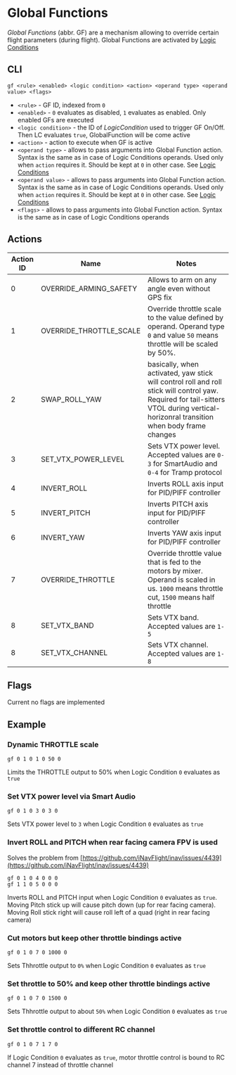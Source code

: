 # Global Functions

_Global Functions_ (abbr. GF) are a mechanism allowing to override certain flight parameters (during flight). Global Functions are activated by [Logic Conditions](Logic%20Conditions.md)

## CLI

`gf <rule> <enabled> <logic condition> <action> <operand type> <operand value> <flags>`

* `<rule>` - GF ID, indexed from `0`
* `<enabled>` - `0` evaluates as disabled, `1` evaluates as enabled. Only enabled GFs are executed
* `<logic condition>` - the ID of _LogicCondition_ used to trigger GF On/Off. Then LC evaluates `true`, GlobalFunction will be come active
* `<action>` - action to execute when GF is active
* `<operand type>` - allows to pass arguments into Global Function action. Syntax is the same as in case of Logic Conditions operands. Used only when `action` requires it. Should be kept at `0` in other case. See [Logic Conditions](Logic%20Conditions.md)
* `<operand value>` - allows to pass arguments into Global Function action. Syntax is the same as in case of Logic Conditions operands. Used only when `action` requires it. Should be kept at `0` in other case. See [Logic Conditions](Logic%20Conditions.md)
* `<flags>` - allows to pass arguments into Global Function action. Syntax is the same as in case of Logic Conditions operands

## Actions

| Action ID     | Name                          | Notes                                 |
|----           |----                           |----                                   |
| 0             | OVERRIDE_ARMING_SAFETY        | Allows to arm on any angle even without GPS fix              |
| 1             | OVERRIDE_THROTTLE_SCALE       | Override throttle scale to the value defined by operand. Operand type `0` and value `50` means throttle will be scaled by 50%. |
| 2             | SWAP_ROLL_YAW                 | basically, when activated, yaw stick will control roll and roll stick will control yaw. Required for tail-sitters VTOL during vertical-horizonral transition when body frame changes |
| 3             | SET_VTX_POWER_LEVEL           | Sets VTX power level. Accepted values are `0-3` for SmartAudio and `0-4` for Tramp protocol |
| 4             | INVERT_ROLL                   | Inverts ROLL axis input for PID/PIFF controller |
| 5             | INVERT_PITCH                  | Inverts PITCH axis input for PID/PIFF controller  |
| 6             | INVERT_YAW                    | Inverts YAW axis input for PID/PIFF controller |
| 7             | OVERRIDE_THROTTLE             | Override throttle value that is fed to the motors by mixer. Operand is scaled in us. `1000` means throttle cut, `1500` means half throttle |
| 8             | SET_VTX_BAND           | Sets VTX band. Accepted values are `1-5` |
| 8             | SET_VTX_CHANNEL           | Sets VTX channel. Accepted values are `1-8` |

## Flags

Current no flags are implemented

## Example

### Dynamic THROTTLE scale

`gf 0 1 0 1 0 50 0`

Limits the THROTTLE output to 50% when Logic Condition `0` evaluates as `true`

### Set VTX power level via Smart Audio

`gf 0 1 0 3 0 3 0`

Sets VTX power level to `3` when Logic Condition `0` evaluates as `true`

### Invert ROLL and PITCH when rear facing camera FPV is used

Solves the problem from [https://github.com/iNavFlight/inav/issues/4439](https://github.com/iNavFlight/inav/issues/4439)

```
gf 0 1 0 4 0 0 0
gf 1 1 0 5 0 0 0
```

Inverts ROLL and PITCH input when Logic Condition `0` evaluates as `true`. Moving Pitch stick up will cause pitch down (up for rear facing camera). Moving Roll stick right will cause roll left of a quad (right in rear facing camera)

### Cut motors but keep other throttle bindings active

`gf 0 1 0 7 0 1000 0`

Sets Thhrottle output to `0%` when Logic Condition `0` evaluates as `true`

### Set throttle to 50% and keep other throttle bindings active

`gf 0 1 0 7 0 1500 0`

Sets Thhrottle output to about `50%` when Logic Condition `0` evaluates as `true`

### Set throttle control to different RC channel

`gf 0 1 0 7 1 7 0`

If Logic Condition `0` evaluates as `true`, motor throttle control is bound to RC channel 7 instead of throttle channel

